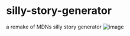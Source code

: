 # silly-story-generator
a remake of MDNs silly story generator
![image](https://github.com/AngryDuchess/silly-story-generator/assets/91345308/205b47e1-c1fb-4aea-bb9b-beeeb8c88e7b)

